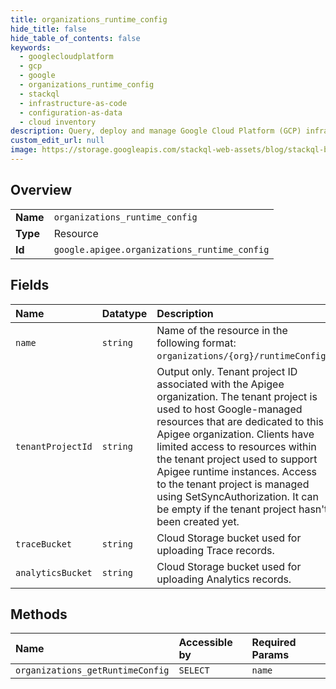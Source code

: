 ```yaml
---
title: organizations_runtime_config
hide_title: false
hide_table_of_contents: false
keywords:
  - googlecloudplatform
  - gcp
  - google
  - organizations_runtime_config
  - stackql
  - infrastructure-as-code
  - configuration-as-data
  - cloud inventory
description: Query, deploy and manage Google Cloud Platform (GCP) infrastructure and resources using SQL
custom_edit_url: null
image: https://storage.googleapis.com/stackql-web-assets/blog/stackql-blog-post-featured-image.png
---
```

  
    

## Overview
<table><tbody>
<tr><td><b>Name</b></td><td><code>organizations_runtime_config</code></td></tr>
<tr><td><b>Type</b></td><td>Resource</td></tr>
<tr><td><b>Id</b></td><td><code>google.apigee.organizations_runtime_config</code></td></tr>
</tbody></table>

## Fields
| Name | Datatype | Description |
|:-----|:---------|:------------|
| `name` | `string` | Name of the resource in the following format: `organizations/{org}/runtimeConfig`. |
| `tenantProjectId` | `string` | Output only. Tenant project ID associated with the Apigee organization. The tenant project is used to host Google-managed resources that are dedicated to this Apigee organization. Clients have limited access to resources within the tenant project used to support Apigee runtime instances. Access to the tenant project is managed using SetSyncAuthorization. It can be empty if the tenant project hasn't been created yet. |
| `traceBucket` | `string` | Cloud Storage bucket used for uploading Trace records. |
| `analyticsBucket` | `string` | Cloud Storage bucket used for uploading Analytics records. |
## Methods
| Name | Accessible by | Required Params |
|:-----|:--------------|:----------------|
| `organizations_getRuntimeConfig` | `SELECT` | `name` |

